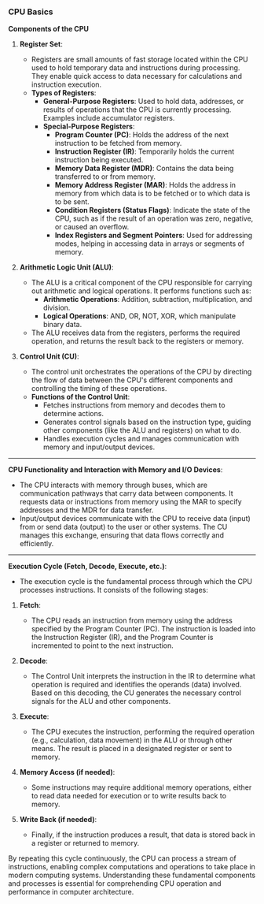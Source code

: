 ### CPU Basics

**Components of the CPU**

1. **Register Set**:
   - Registers are small amounts of fast storage located within the CPU used to hold temporary data and instructions during processing. They enable quick access to data necessary for calculations and instruction execution.
   - **Types of Registers**:
     - **General-Purpose Registers**: Used to hold data, addresses, or results of operations that the CPU is currently processing. Examples include accumulator registers.
     - **Special-Purpose Registers**:
       - **Program Counter (PC)**: Holds the address of the next instruction to be fetched from memory.
       - **Instruction Register (IR)**: Temporarily holds the current instruction being executed.
       - **Memory Data Register (MDR)**: Contains the data being transferred to or from memory.
       - **Memory Address Register (MAR)**: Holds the address in memory from which data is to be fetched or to which data is to be sent.
       - **Condition Registers (Status Flags)**: Indicate the state of the CPU, such as if the result of an operation was zero, negative, or caused an overflow.
       - **Index Registers and Segment Pointers**: Used for addressing modes, helping in accessing data in arrays or segments of memory.

2. **Arithmetic Logic Unit (ALU)**:
   - The ALU is a critical component of the CPU responsible for carrying out arithmetic and logical operations. It performs functions such as:
     - **Arithmetic Operations**: Addition, subtraction, multiplication, and division.
     - **Logical Operations**: AND, OR, NOT, XOR, which manipulate binary data.
   - The ALU receives data from the registers, performs the required operation, and returns the result back to the registers or memory.

3. **Control Unit (CU)**:
   - The control unit orchestrates the operations of the CPU by directing the flow of data between the CPU's different components and controlling the timing of these operations.
   - **Functions of the Control Unit**:
     - Fetches instructions from memory and decodes them to determine actions.
     - Generates control signals based on the instruction type, guiding other components (like the ALU and registers) on what to do.
     - Handles execution cycles and manages communication with memory and input/output devices.

---

**CPU Functionality and Interaction with Memory and I/O Devices**:
- The CPU interacts with memory through buses, which are communication pathways that carry data between components. It requests data or instructions from memory using the MAR to specify addresses and the MDR for data transfer.
- Input/output devices communicate with the CPU to receive data (input) from or send data (output) to the user or other systems. The CU manages this exchange, ensuring that data flows correctly and efficiently.

---

**Execution Cycle (Fetch, Decode, Execute, etc.)**:
- The execution cycle is the fundamental process through which the CPU processes instructions. It consists of the following stages:

1. **Fetch**:
   - The CPU reads an instruction from memory using the address specified by the Program Counter (PC). The instruction is loaded into the Instruction Register (IR), and the Program Counter is incremented to point to the next instruction.

2. **Decode**:
   - The Control Unit interprets the instruction in the IR to determine what operation is required and identifies the operands (data) involved. Based on this decoding, the CU generates the necessary control signals for the ALU and other components.

3. **Execute**:
   - The CPU executes the instruction, performing the required operation (e.g., calculation, data movement) in the ALU or through other means. The result is placed in a designated register or sent to memory.

4. **Memory Access (if needed)**:
   - Some instructions may require additional memory operations, either to read data needed for execution or to write results back to memory. 

5. **Write Back (if needed)**:
   - Finally, if the instruction produces a result, that data is stored back in a register or returned to memory.

By repeating this cycle continuously, the CPU can process a stream of instructions, enabling complex computations and operations to take place in modern computing systems. Understanding these fundamental components and processes is essential for comprehending CPU operation and performance in computer architecture.